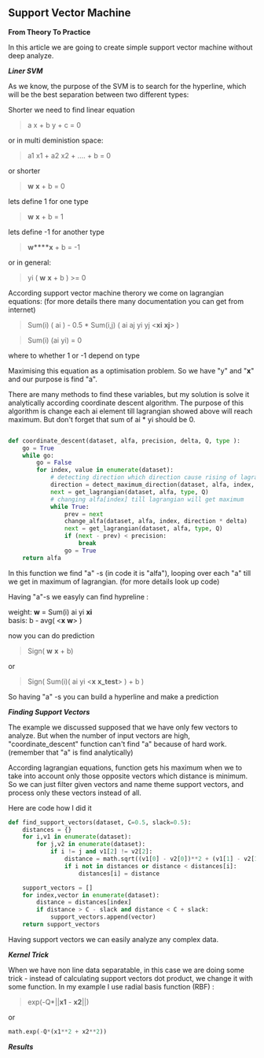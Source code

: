 
## Support Vector Machine

**From Theory To Practice**

In this article we are going to create simple support vector machine without deep analyze.


***Liner SVM***


As we know, the purpose of the SVM is to search for the hyperline, which will be the best separation between two different types:

Shorter we need to find linear equation

> a x + b y + c = 0

or in multi deministion space:

> a1 x1 + a2 x2 + .... + b  = 0

or shorter 

> **w** **x** + b = 0
  
lets define 1 for one type  
> **w** **x** + b = 1

lets define -1 for another type  
> **w****x** + b = -1

or in general:
> yi ( **w** **x** + b ) >= 0



According support vector machine therory we come on lagrangian equations: (for more details there many documentation you can get from internet)

> Sum(i) ( ai ) - 0.5 * Sum(i,j) ( ai aj yi yj <**xi** **xj**> )

> Sum(i) (ai yi) = 0

where to whether 1 or -1 depend on type


Maximising this equation as a optimisation problem. So we have "y" and "**x**" and our purpose is find "a".


There are many methods to find these variables, but my solution is solve it analytically according coordinate descent algorithm.
The purpose of this algorithm is change each ai element till lagrangian showed above will reach maximum. But don't forget that sum of ai * yi should be 0.


```python

def coordinate_descent(dataset, alfa, precision, delta, Q, type ):
    go = True
    while go:
        go = False
        for index, value in enumerate(dataset):
            # detecting direction which direction cause rising of lagrangian 
            direction = detect_maximum_direction(dataset, alfa, index, delta, type, Q)
            next = get_lagrangian(dataset, alfa, type, Q)
            # changing alfa[index] till lagrangian will get maximum
            while True:
                prev = next
                change_alfa(dataset, alfa, index, direction * delta)
                next = get_lagrangian(dataset, alfa, type, Q)
                if (next - prev) < precision:
                    break
                go = True
    return alfa

``` 

In this function we find "a" -s (in code it is "alfa"), looping over each "a" till we get in maximum of lagrangian. (for more details look up code)


Having "a"-s we easyly can find hypreline :

weight: **w** = Sum(i) ai yi **xi**  
basis: b - avg( <**x** **w**>  )


now you can do prediction 

> Sign( **w** **x** + b) 

or
> Sign( Sum(i)( ai yi <**x**  **x_test**> ) + b )

So having "a" -s you can build a hyperline and make a prediction


***Finding Support Vectors***

The example we discussed supposed that we have only few vectors to analyze. But when the number of input vectors are high, "coordinate_descent" function can't find "a" because of hard work.
(remember that "a" is find analytically)

According lagrangian equations, function gets his maximum when we to take into account only those opposite vectors which distance is minimum.
So we can just filter given vectors and name theme support vectors, and process only these vectors instead of all.


Here are code how I did it

```python
def find_support_vectors(dataset, C=0.5, slack=0.5):
    distances = {}
    for i,v1 in enumerate(dataset):
        for j,v2 in enumerate(dataset):
            if i != j and v1[2] != v2[2]:
                distance = math.sqrt((v1[0] - v2[0])**2 + (v1[1] - v2[1])**2)
                if i not in distances or distance < distances[i]:
                    distances[i] = distance

    support_vectors = []
    for index,vector in enumerate(dataset):
        distance = distances[index]
        if distance > C - slack and distance < C + slack:
            support_vectors.append(vector)
    return support_vectors
```

Having support vectors we can easily analyze any complex data.



***Kernel Trick***

When we have non line data separatable, in this case we are doing some trick - instead of calculating support vectors dot product, we change it with some function.
In my example I use radial basis function (RBF) :

> exp(-Q*||**x1** - **x2**||) 

or
```python
math.exp(-Q*(x1**2 + x2**2))
``` 


***Results***
